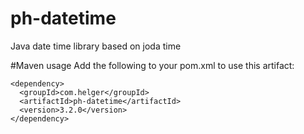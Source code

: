 ph-datetime
===========

Java date time library based on joda time


#Maven usage
Add the following to your pom.xml to use this artifact:
```
<dependency>
  <groupId>com.helger</groupId>
  <artifactId>ph-datetime</artifactId>
  <version>3.2.0</version>
</dependency>
```
